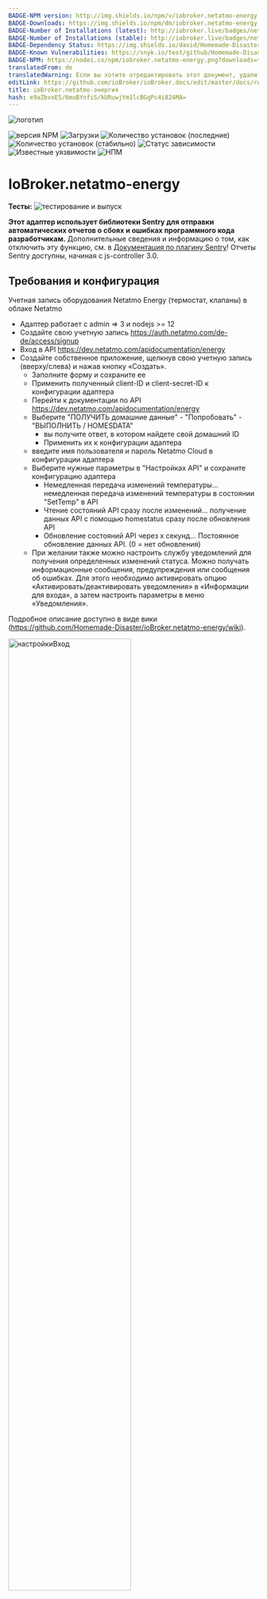 ```yaml
---
BADGE-NPM version: http://img.shields.io/npm/v/iobroker.netatmo-energy.svg
BADGE-Downloads: https://img.shields.io/npm/dm/iobroker.netatmo-energy.svg
BADGE-Number of Installations (latest): http://iobroker.live/badges/netatmo-energy-installed.svg
BADGE-Number of Installations (stable): http://iobroker.live/badges/netatmo-energy-stable.svg
BADGE-Dependency Status: https://img.shields.io/david/Homemade-Disaster/iobroker.netatmo-energy.svg
BADGE-Known Vulnerabilities: https://snyk.io/test/github/Homemade-Disaster/ioBroker.netatmo-energy/badge.svg
BADGE-NPM: https://nodei.co/npm/iobroker.netatmo-energy.png?downloads=true
translatedFrom: de
translatedWarning: Если вы хотите отредактировать этот документ, удалите поле «translationFrom», в противном случае этот документ будет снова автоматически переведен
editLink: https://github.com/ioBroker/ioBroker.docs/edit/master/docs/ru/adapterref/iobroker.netatmo-energy/README.md
title: ioBroker.netatmo-энергия
hash: e9aZbvxE5/6muBYnfiS/kURuwjYm1lcBGgPc4i824MA=
---
```

![логотип](https://raw.githubusercontent.com/Homemade-Disaster/ioBroker.netatmo-energy/master/admin/netatmo-energy.png)

![версия NPM](http://img.shields.io/npm/v/iobroker.netatmo-energy.svg)
![Загрузки](https://img.shields.io/npm/dm/iobroker.netatmo-energy.svg)
![Количество установок (последние)](http://iobroker.live/badges/netatmo-energy-installed.svg)
![Количество установок (стабильно)](http://iobroker.live/badges/netatmo-energy-stable.svg)
![Статус зависимости](https://img.shields.io/david/Homemade-Disaster/iobroker.netatmo-energy.svg)
![Известные уязвимости](https://snyk.io/test/github/Homemade-Disaster/ioBroker.netatmo-energy/badge.svg)
![НПМ](https://nodei.co/npm/iobroker.netatmo-energy.png?downloads=true)

# IoBroker.netatmo-energy
**Тесты:** ![тестирование и выпуск](https://github.com/Homemade-Disaster/ioBroker.netatmo-energy/workflows/Test%20and%20Release/badge.svg)

**Этот адаптер использует библиотеки Sentry для отправки автоматических отчетов о сбоях и ошибках программного кода разработчикам.** Дополнительные сведения и информацию о том, как отключить эту функцию, см. в [Документация по плагину Sentry](https://github.com/ioBroker/plugin-sentry#plugin-sentry)! Отчеты Sentry доступны, начиная с js-controller 3.0.

## Требования и конфигурация
Учетная запись оборудования Netatmo Energy (термостат, клапаны) в облаке Netatmo

- Адаптер работает с admin => 3 и nodejs >= 12
- Создайте свою учетную запись https://auth.netatmo.com/de-de/access/signup
- Вход в API https://dev.netatmo.com/apidocumentation/energy
- Создайте собственное приложение, щелкнув свою учетную запись (вверху/слева) и нажав кнопку «Создать».
  - Заполните форму и сохраните ее
  - Применить полученный client-ID и client-secret-ID к конфигурации адаптера
  - Перейти к документации по API https://dev.netatmo.com/apidocumentation/energy
  - Выберите "ПОЛУЧИТЬ домашние данные" - "Попробовать" - "ВЫПОЛНИТЬ / HOMESDATA"
    - вы получите ответ, в котором найдете свой домашний ID
    - Применить их к конфигурации адаптера
  - введите имя пользователя и пароль Netatmo Cloud в конфигурации адаптера
  - Выберите нужные параметры в "Настройках API" и сохраните конфигурацию адаптера
    - Немедленная передача изменений температуры... немедленная передача изменений температуры в состоянии "SetTemp" в API
    - Чтение состояний API сразу после изменений... получение данных API с помощью homestatus сразу после обновления API
    - Обновление состояний API через x секунд... Постоянное обновление данных API. (0 = нет обновления)
  - При желании также можно настроить службу уведомлений для получения определенных изменений статуса. Можно получать информационные сообщения, предупреждения или сообщения об ошибках. Для этого необходимо активировать опцию «Активировать/деактивировать уведомления» в «Информации для входа», а затем настроить параметры в меню «Уведомления».

Подробное описание доступно в виде вики (https://github.com/Homemade-Disaster/ioBroker.netatmo-energy/wiki).

<img src="https://raw.githubusercontent.com/Homemade-Disaster/ioBroker.netatmo-energy/master/docs/img/settings_login_de.png" alt="настройкиВход" width="70%"/>

<img src="https://raw.githubusercontent.com/Homemade-Disaster/ioBroker.netatmo-energy/master/docs/img/settings_api_de.png" alt="настройкиAPI" width="70%"/>

## Адаптер netatmo-energy для ioBroker
Текущие настройки извлекаются или изменяются с помощью API Netatmo-Energy. Адаптер использует запрос на выборку для передачи данных в Netatmo Energy API. Официальная документация API: https://dev.netatmo.com/apidocumentation/energy.

Адаптер создает свое собственное устройство «energyAPP», которое содержит «APIRequests» и «trigger».

### API-запросы
* homedata ... извлекает всю структуру установки Netatmo Energy (используя параметр NAPlug). Все остальные параметры для ручных запросов вы можете выбрать самостоятельно.
* homestatus ... определяет и передает состояние и техническую информацию назначенных вам клапанов. Если вам нужна информация о конкретном типе устройства, вы можете выбрать его самостоятельно.
* getroommeasure ... При этом вы получаете исторические данные о ваших комнатах. Результат вводится в поле «Ответ».
* getmeasure ... Это даст вам исторические данные вашего котла. Результат вводится в поле «Ответ».
* setthermmode_schedule ... Устанавливает рабочий режим установки Netatmo Energy на «Расписание» (по умолчанию)
* setthermmode_hq ... устанавливает режим работы установки Netatmo Energy на "hq" (защита от замерзания)
* setthermmode_away … Устанавливает режим работы установки Netatmo Energy на «в гостях» (не дома)
* switchhomeschedule ... Устанавливает «режим расписания» API Netatmo Energy. Все возможные режимы перечислены в канале "switchhomeschedule".
* synchomeschedule ... Устанавливает графики нагрева вашего приложения Netatmo Energy. Чтобы изменить конкретный график отопления, введите его. В противном случае текущий установленный будет изменен. Введите необходимые параметры и инициируйте запрос расписания синхронизации.

Если для запроса API требуются параметры, их можно найти в соответствующем канале запроса в канале «параметры».

### Триггеры
* applychanges ... передает все ожидающие ручные изменения ваших клапанов в приложение Netatmo Energy
* refresh_structure ... генерировать запросы homedata и homestatus один за другим

### Запросы на изменение
* setroomthermpoint ... в зависимости от ручных изменений в канале «настройка», изменения передаются в приложение Netatmo Energy. (либо мгновенно, либо автоматически - «немедленная передача изменений температуры»)

### Состояние
* работает ... здесь вы можете увидеть, выполняется ли в данный момент запрос API

### Структура запроса
<img src="https://raw.githubusercontent.com/Homemade-Disaster/ioBroker.netatmo-energy/master/docs/img/EnergyAPP_measure.png" alt="настройкиВход" width="80%"/><img src="https://raw.githubusercontent.com/Homemade-Disaster/ioBroker.netatmo-energy/master/docs/img/EnergyAPP.png" alt="настройкиВход" width="80%"/>

## Создание структур
При запуске адаптера обновляется текущее состояние всего приложения Netatmo Energy и передается состояние всех клапанов и термостатов. В зависимости от общих настроек (чтение состояний API сразу после изменения) состояние клапанов и термостатов снова загружается сразу после изменения API (немедленно отправляется запрос исходного состояния).
Инициализация выполняется при запуске адаптера.

## Уведомления
Если вы активировали службу уведомлений в конфигурации адаптера, вам будут приходить различные сообщения.
Доступны следующие услуги.

<img src="https://raw.githubusercontent.com/Homemade-Disaster/ioBroker.netatmo-energy/master/docs/img/notification_types_de.png" alt="настройкиAPI" width="30%"/>

    Пожалуйста, введите необходимые данные для подключения к выбранной вами службе уведомлений.

<img src="https://raw.githubusercontent.com/Homemade-Disaster/ioBroker.netatmo-energy/master/docs/img/notification_de.png" alt="настройкиAPI" width="70%"/>

## Виджет
Виджет для VIS для отображения полного термостата. Вам нужно только ввести точку данных "SetTemp". Вся остальная информация определяется динамически из структуры "rooms".

<img src="https://raw.githubusercontent.com/Homemade-Disaster/ioBroker.netatmo-energy/master/docs/img/valve_widget_de.png" alt="настройкиAPI" width="250px"/>

## Список изменений
<!-- Заполнитель для следующей версии (в начале строки):

### **В РАБОТЕ** -->
### **РАБОТА В ПРОЦЕССЕ**
### 0.2.4 (13 февраля 2022 г.)
* Добавлен (ioKlausi) скрипт релиза

### 0.2.3
* Добавлен (ioKlausi) AbortController

### 0.2.2
* (ioKlausi) добавлены переводы и протестирован компактный режим

### 0.2.1
* (ioKlausi) Настроено создание объектов

### 0.2.0
* (ioKlausi) проверка совместимости для js-контроллера 4.0

### 00.01.20
* (ioKlausi) исправления ошибок (ошибка часового)

### 01.01.19
* (ioKlausi) Адаптер завершен, вики создана

### 01.01.18
* (ioKlausi) Созданы отдельные иконки для сигналов виджета

### 01.01.17
* (ioKlausi) Виджет настроен на открытое окно, исправление ошибки setroomthermpoint

### 01.01.16
* (ioKlausi) исправления ошибок

### 01.01.15
* (ioKlausi) Добавлен собственный виджет для термостата

### 01.01.14
* Добавлен (ioKlausi) помощник по уведомлениям

### 0.1.13
* (ioKlausi) Изменена проверка действительности токена

### 01.01.12
* (ioKlausi) Пересмотреть кодировку, включить часовой, проверить достоверность токена

### 01.01.11
* (ioKlausi) изменен тип адаптера

### 01.01.10
* Добавлены (ioKlausi) API-запросы getmeasure и getroommeasure для ручного использования

### 0.1.9
* Добавлено (ioKlausi) расписание запросов API для ручного использования

### 0.1.8
* (ioKlausi) Добавлен запрос API switchhomeschedule и все возможные запросы

### 0.1.7
* (ioKlausi) Пересмотреть роли состояний

### 0.1.6
* (ioKlausi) Инициировать запрос домашних состояний с помощью таймера и переработанный экран конфигурации

### 0.1.5
* (ioKlausi) добавлено шифрование/дешифрование пароля

### 0.1.4
* (ioKlausi) Создана новая версия NPM

### 0.1.3
* (ioKlausi) Программа исправлена

### 0.1.2
* (ioKlausi) «SpecialRequests» изменено на устройство «energyAPP».

### 0.1.1
* Активировать (ioKlausi) домашний статус API сразу после изменения

### 0.1.0
* (ioKlausi) Исправление ошибок и выпуск адаптера

### 0.0.6
* (ioKlausi) Значения по умолчанию для последних установленных

### 0.0.5
* (ioKlausi) изменена логика ACK

### 0.0.4
* (ioKlausi) Изменение создания папки API

### 0.0.3
* (ioKlausi) Перевод и исправления ошибок

### 0.0.2
* (ioKlausi) API-запросы и структура установлены

### 0.0.1
* (ioKlausi) Первоначальный выпуск

создание адаптера

## Лицензия
лицензия Массачусетского технологического института

Авторское право (c) 2022 ioKlausi <nii@gmx.at>

Настоящим предоставляется бесплатное разрешение любому лицу, получившему копию этого программного обеспечения и связанных с ним файлов документации («Программное обеспечение»), использовать, копировать, изменять, объединять Программное обеспечение без ограничений, в том числе без ограничения прав, публиковать , распространять, сублицензировать и/или продавать копии Программного обеспечения и разрешать установку Программного обеспечения лицами, для которых оно предназначено, при соблюдении следующих условий:

Вышеупомянутое уведомление об авторских правах и это уведомление о разрешении должны быть включены в любую включенную копию или существенную часть Программного обеспечения.

ПРОГРАММНОЕ ОБЕСПЕЧЕНИЕ ПРЕДОСТАВЛЯЕТСЯ «КАК ЕСТЬ» БЕЗ КАКИХ-ЛИБО ГАРАНТИЙ, ЯВНЫХ ИЛИ ЯВНЫХ, ПОДРАЗУМЕВАЕМЫХ, ВКЛЮЧАЯ, ПОМИМО ПРОЧЕГО, ГАРАНТИИ КОММЕРЧЕСКОЙ ПРИГОДНОСТИ, ПРИГОДНОСТИ ДЛЯ ОПРЕДЕЛЕННОЙ ЦЕЛИ И НЕНАРУШЕНИЯ ПРАВ. НИ ПРИ КАКИХ ОБСТОЯТЕЛЬСТВАХ АВТОРЫ ИЛИ ОБЛАДАТЕЛИ АВТОРСКИМ ПРАВОМ НЕ НЕСУТ ОТВЕТСТВЕННОСТИ ЗА ЛЮБЫЕ ПРЕТЕНЗИИ, УЩЕРБ ИЛИ ИНУЮ ОТВЕТСТВЕННОСТЬ, БУДУТ СВЯЗАННЫЕ С ДОГОВОРОМ, ПРАВОМ ИЛИ ИНЫМ ОБРАЗОМ, ВОЗНИКАЮЩИЕ В СВЯЗИ С ПРОГРАММНЫМ ОБЕСПЕЧЕНИЕМ, ИСПОЛЬЗОВАНИЕМ ИЛИ ДРУГИМИ ДЕЙСТВИЯМИ В ПРОГРАММНОМ ОБЕСПЕЧЕНИИ.

## Changelog
<!--
    Placeholder for the next version (at the beginning of the line):
    ### **WORK IN PROGRESS**
-->
### 0.2.4 (2022-02-13)
* (ioKlausi) Release Script added

### 0.2.3
* (ioKlausi) AbortController added

### 0.2.2
* (ioKlausi) Übersetzungen hinzugefügt & Kompaktmodus getestet

### 0.2.1
* (ioKlausi) Creation of states adapted

### 0.2.0
* (ioKlausi) Compatibility check to js-controller 4.0

## License
MIT License

Copyright (c) 2022 ioKlausi <nii@gmx.at>

Permission is hereby granted, free of charge, to any person obtaining a copy
of this software and associated documentation files (the "Software"), to deal
in the Software without restriction, including without limitation the rights
to use, copy, modify, merge, publish, distribute, sublicense, and/or sell
copies of the Software, and to permit persons to whom the Software is
furnished to do so, subject to the following conditions:

The above copyright notice and this permission notice shall be included in all
copies or substantial portions of the Software.

THE SOFTWARE IS PROVIDED "AS IS", WITHOUT WARRANTY OF ANY KIND, EXPRESS OR
IMPLIED, INCLUDING BUT NOT LIMITED TO THE WARRANTIES OF MERCHANTABILITY,
FITNESS FOR A PARTICULAR PURPOSE AND NONINFRINGEMENT. IN NO EVENT SHALL THE
AUTHORS OR COPYRIGHT HOLDERS BE LIABLE FOR ANY CLAIM, DAMAGES OR OTHER
LIABILITY, WHETHER IN AN ACTION OF CONTRACT, TORT OR OTHERWISE, ARISING FROM,
OUT OF OR IN CONNECTION WITH THE SOFTWARE OR THE USE OR OTHER DEALINGS IN THE
SOFTWARE.